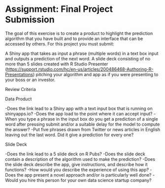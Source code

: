 # Assignment: Final Project Submission

The goal of this exercise is to create a product to highlight the prediction algorithm that you have built and to provide an interface that can be accessed by others. For this project you must submit:

A Shiny app that takes as input a phrase (multiple words) in a text box input and outputs a prediction of the next word.
A slide deck consisting of no more than 5 slides created with R Studio Presenter (https://support.rstudio.com/hc/en-us/articles/200486468-Authoring-R-Presentations) pitching your algorithm and app as if you were presenting to your boss or an investor.

Review Criteria

Data Product

-Does the link lead to a Shiny app with a text input box that is running on shinyapps.io?
-Does the app load to the point where it can accept input?
-When you type a phrase in the input box do you get a prediction of a single word after pressing submit and/or a suitable delay for the model to compute the answer?
-Put five phrases drawn from Twitter or news articles in English leaving out the last word. Did it give a prediction for every one?

Slide Deck

-Does the link lead to a 5 slide deck on R Pubs?
-Does the slide deck contain a description of the algorithm used to make the prediction?
-Does the slide deck describe the app, give instructions, and describe how it functions?
-How would you describe the experience of using this app?
-Does the app present a novel approach and/or is particularly well done?
-Would you hire this person for your own data science startup company?

